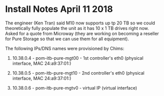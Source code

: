 # Install Notes April 11 2018

The engineer (Ken Tran) said M10 now supports up tp 20 TB so we could theoretically fully populate the unit as it has 10 x 1 TB drives right now. Asked for a quote from Microway 
(they are working on becoming a reseller for Pure Storage so that we can use them for all equipment).

The following IPs/DNS names were provisioned by Chims:

1) 10.38.0.4 - pom-itb-pure-mgt00 - 1st controller's eth0 (physical interface, MAC 24:a9:37:01:)

2) 10.38.0.5 - pom-itb-pure-mgt10 - 2nd controller's eth0 (physical interface, MAC 24:a9:37:01:)

3) 10.38.0.6 - pom-itb-pure-mgtv0 - virtual IP (virtual interface)

